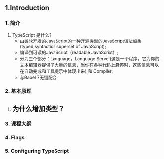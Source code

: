 ## 1.Introduction 

### 1. 简介

1. TypeScript 是什么?
   - 由微软开发的JavaScript的一种开源类型的JavaScript语法超集(typed,syntactics superset of JavaScript);
   - 编译到可读的JavaScript（readable JavaScript）;
   - 分为三个部分：Language，Language Server(这是一个程序，它为你的文本编辑器提供了大量的信息，当你在各种代码上悬停时，这些信息可以在自动完成和工具提示中体现出来) 和 Compiler;
   - 与Babel 7无缝配合


### 2. 基本原理
1. 为什么增加类型？
   - 

### 3. 课程大纲

### 4. Flags

### 5. Configuring TypeScript